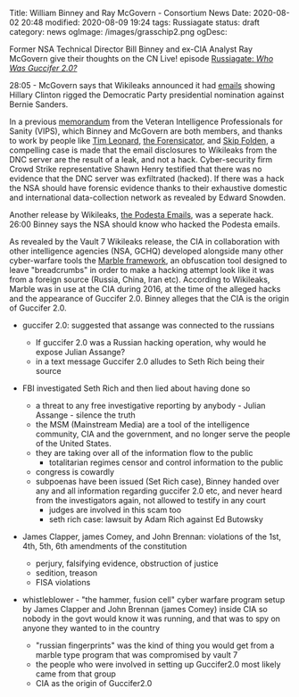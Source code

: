 Title: William Binney and Ray McGovern - Consortium News
Date: 2020-08-02 20:48
modified: 2020-08-09 19:24
tags: Russiagate
status: draft
category: news
ogImage: /images/grasschip2.png
ogDesc:

<!-- PELICAN_BEGIN_SUMMARY -->

Former NSA Technical Director Bill Binney and ex-CIA Analyst Ray McGovern give their thoughts on the CN Live! episode [Russiagate: *Who Was Guccifer 2.0?*](https://consortiumnews.com/2020/05/25/cn-live-new-episode-russiagate-who-was-guccifer-2-0-watch-the-replay/)

28:05 - McGovern says that Wikileaks announced it had [emails](https://wikileaks.org/dnc-emails/) showing Hillary Clinton rigged the Democratic Party presidential nomination against Bernie Sanders.

In a previous [memorandum](https://consortiumnews.com/2016/12/12/us-intel-vets-dispute-russia-hacking-claims/) from the Veteran Intelligence Professionals for Sanity (VIPS), which Binney and McGovern are both members, and thanks to work by people like [Tim Leonard](http://g-2.space), [the Forensicator](https://theforensicator.wordpress.com), and [Skip Folden](https://consortiumnews.com/2017/07/24/intel-vets-challenge-russia-hack-evidence/), a compelling case is made that the email disclosures to Wikileaks from the DNC server are the result of a leak, and not a hack. Cyber-security firm Crowd Strike representative Shawn Henry testified that there was no evidence that the DNC server was exfiltrated (hacked). If there was a hack the NSA should have forensic evidence thanks to their exhaustive domestic and international data-collection network as revealed by Edward Snowden.

Another release by Wikileaks, [the Podesta Emails](https://wikileaks.org/podesta-emails/), was a seperate hack. 26:00 Binney says the NSA should know who hacked the Podesta emails.

As revealed by the Vault 7 Wikileaks release, the CIA in collaboration with other intelligence agencies (NSA, GCHQ) developed alongside many other cyber-warfare tools the [Marble framework](https://wikileaks.org/vault7/#Marble%20Framework), an obfuscation tool designed to leave "breadcrumbs" in order to make a hacking attempt look like it was from a foreign source (Russia, China, Iran etc). According to Wikileaks, Marble was in use at the CIA during 2016, at the time of the alleged hacks and the appearance of Guccifer 2.0. Binney alleges that the CIA is the origin of Guccifer 2.0.

<!-- PELICAN_END_SUMMARY -->

* guccifer 2.0: suggested that assange was connected to the russians
	* If guccifer 2.0 was a Russian hacking operation, why would he expose Julian Assange?
	* in a text message Guccifer 2.0 alludes to Seth Rich being their source
* FBI investigated Seth Rich and then lied about having done so
	* a threat to any free investigative reporting by anybody - Julian Assange - silence the truth
	* the MSM (Mainstream Media) are a tool of the intelligence community, CIA and the government, and no longer serve the people of the United States.
	* they are taking over all of the information flow to the public
		* totalitarian regimes censor and control information to the public
	* congress is cowardly
	* subpoenas have been issued (Set Rich case), Binney handed over any and all information regarding guccifer 2.0 etc, and never heard from the investigators again, not allowed to testify in any court
		* judges are involved in this scam too
		* seth rich case: lawsuit by Adam Rich against Ed Butowsky


* James Clapper, james Comey, and John Brennan: violations of the 1st, 4th, 5th, 6th amendments of the constitution
	* perjury, falsifying evidence, obstruction of justice
	* sedition, treason
	* FISA violations

* whistleblower - "the hammer, fusion cell" cyber warfare program setup by James Clapper and John Brennan (james Comey) inside CIA so nobody in the govt would know it was running, and that was to spy on anyone they wanted to in the country
	* "russian fingerprints" was the kind of thing you would get from a marble type program that was compromised by vault 7
	* the people who were involved in setting up Guccifer2.0 most likely came from that group
	* CIA as the origin of Guccifer2.0
